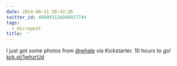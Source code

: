 ```yaml
---
date: 2014-08-11 20:43:26
twitter_id: 498993126048927744
tags:
  - micropost
title: ''
---
```


I just got some photos from [@whale](https://twitter.com/whale) via Kickstarter. 10 hours to go! [kck.st/1whzrUd](http://kck.st/1whzrUd)
